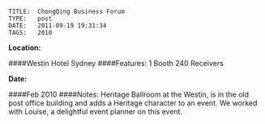     
    TITLE: 	ChongQing Business Forum	
    TYPE: 	post	
    DATE: 	2011-09-19 19:31:34	
    TAGS: 	2010	


**Location:**





####Westin Hotel Sydney
####Features:
1 Booth
240 Receivers

**Date:**





####Feb 2010
####Notes:
Heritage Ballroom at the Westin, is in the old post office building and adds a Heritage character to an event.
We worked with Louise, a delightful event planner on this event.









